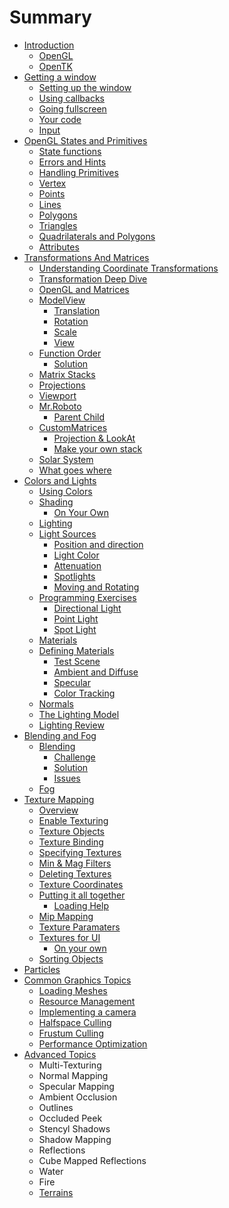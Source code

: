 # Summary

* [Introduction](Chapter1/Introduction.md)
  * [OpenGL](Chapter1/OpenGL.md)
  * [OpenTK](Chapter1/OpenTK.md)
* [Getting a window](Chapter2/Introduction.md)
  * [Setting up the window](Chapter2/Setup.md)
  * [Using callbacks](Chapter2/Callbacks.md)
  * [Going fullscreen](Chapter2/FullScreen.md)
  * [Your code](Chapter2/YourCode.md)
  * [Input](Chapter2/Input.md)
* [OpenGL States and Primitives](Chapter3/Introduction.md)
  * [State functions](Chapter3/StateFunctions.md) 
  * [Errors and Hints](Chapter3/ErrorsAndHints.md)
  * [Handling Primitives](Chapter3/HandlingPrimitives.md)
  * [Vertex](Chapter3/Vertex.md)
  * [Points](Chapter3/Points.md)
  * [Lines](Chapter3/Lines.md)
  * [Polygons](Chapter3/Polygons.md)
  * [Triangles](Chapter3/Triangles.md)
  * [Quadrilaterals and Polygons](Chapter3/Quads.md)
  * [Attributes](Chapter3/Attributes.md)
* [Transformations And Matrices](Chapter4/Introduction.md) 
  * [Understanding Coordinate Transformations](Chapter4/CoordinateTransforms.md) 
  * [Transformation Deep Dive](Chapter4/DeepDive.md)
  * [OpenGL and Matrices](Chapter4/OpenGLMatrices.md)
  * [ModelView](Chapter4/ModelView.md)
    * [Translation](Chapter4/Translation.md)
    * [Rotation](Chapter4/Rotation.md)
    * [Scale](Chapter4/Scale.md)
    * [View](Chapter4/View.md)
  * [Function Order](Chapter4/Order.md)
    * [Solution](Chapter4/solution.md) 
  * [Matrix Stacks](Chapter4/stacks.md)
  * [Projections](Chapter4/projections.md)
  * [Viewport](Chapter4/Viewport.md)
  * [Mr.Roboto](Chapter4/roboto.md)
    * [Parent Child](Chapter4/nested.md) 
  * [CustomMatrices](Chapter4/cmat.md)
    * [Projection & LookAt](Chapter4/ProjectionAndLookAt.md)
    * [Make your own stack](Chapter4/CustomStack.md)
  * [Solar System](Chapter4/Solar.md)
  * [What goes where](Chapter4/where.md)
* [Colors and Lights](Chapter5/Intro.md)
  * [Using Colors](Chapter5/using_colors.md) 
  * [Shading](Chapter5/shading.md)
    * [On Your Own](Chapter5/own_shading.md) 
  * [Lighting](Chapter5/lighting.md)
  * [Light Sources](Chapter5/lightsources.md)
    * [Position and direction](Chapter5/pad.md) 
    * [Light Color](Chapter5/light_color.md)
    * [Attenuation](Chapter5/light_atten.md)
    * [Spotlights](Chapter5/light_spotlight.md)
    * [Moving and Rotating](Chapter5/move_and_rotate.md)
  * [Programming Exercises](Chapter5/base.md)
    * [Directional Light](Chapter5/direction.md)
    * [Point Light](Chapter5/point.md)
    * [Spot Light](Chapter5/spot.md)
  * [Materials](Chapter5/materials.md)
  * [Defining Materials](Chapter5/defmat.md)
    * [Test Scene](Chapter5/shade_test.md) 
    * [Ambient and Diffuse](Chapter5/color_mat.md)
    * [Specular](Chapter5/mat_shine.md)
    * [Color Tracking](Chapter5/ctrack.md)
  * [Normals](Chapter5/norms.md)
  * [The Lighting Model](Chapter5/the_lighting_model.md)
  * [Lighting Review](Chapter5/color.md)
* [Blending and Fog](Chapter6/Introduction.md)
  * [Blending](Chapter6/blending.md) 
    * [Challenge](Chapter6/blend_practice.md) 
    * [Solution](Chapter6/blend_answer.md)
    * [Issues](Chapter6/blending_problem.md)
  * [Fog](Chapter6/fog.md) 
* [Texture Mapping](Chapter7/README.md) 
  * [Overview](Chapter7/Overview.md) 
  * [Enable Texturing](Chapter7/Enable.md)
  * [Texture Objects](Chapter7/TextureObj.md)
  * [Texture Binding](Chapter7/Binding.md)
  * [Specifying Textures](Chapter7/SpecTex.md)
  * [Min & Mag Filters](Chapter7/MinMag.md)
  * [Deleting Textures](Chapter7/DelTex.md)
  * [Texture Coordinates](Chapter7/TexCoords.md)
  * [Putting it all together](Chapter7/Ex1.md)
    * [Loading Help](Chapter7/help.md) 
  * [Mip Mapping](Chapter7/Mip.md)
  * [Texture Paramaters](Chapter7/TexParams.md)
  * [Textures for UI](Chapter7/ui.md)
    * [On your own](Chapter7/ui_practice.md) 
  * [Sorting Objects](Chapter7/sorting.md)
* [Particles](Chapter10/README.md) 
* [Common Graphics Topics](Chapter8/README.md)
  * [Loading Meshes](Chapter8/loading.md)
  * [Resource Management](Chapter8/resource.md) 
  * [Implementing a camera](Chapter8/README.md)
  * [Halfspace Culling](Chapter8/README.md)  
  * [Frustum Culling](Chapter8/README.md)
  * [Performance Optimization](Chapter8/README.md)
* [Advanced Topics](Chapter9/README.md) 
  * Multi-Texturing
  * Normal Mapping
  * Specular Mapping
  * Ambient Occlusion
  * Outlines
  * Occluded Peek
  * Stencyl Shadows
  * Shadow Mapping
  * Reflections
  * Cube Mapped Reflections
  * Water
  * Fire
  * [Terrains](Chapter9/README.md)  